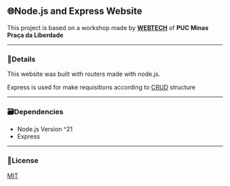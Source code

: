 <h2>🌐Node.js and Express Website</h2>
<p>This project is based on a workshop made by <a href="https://webtech.network"><b>WEBTECH</b></a> of <b>PUC Minas Praça da Liberdade</b></p>

---

<h3>🔎Details</h3>
<p>This website was built with routers made with node.js.</p>
<p>Express is used for make requisitions according to <a href="https://developer.mozilla.org/en-US/docs/Glossary/CRUD">CRUD</a> structure</p>

---

<h3>🗃️Dependencies</h3>
<ul>
  <li>Node.js Version ^21</li>
  <li>Express</li>
</ul>

---

<h3>📜License</h3>
<a href="https://github.com/JeanCarlos0112/workshopnode/blob/main/LICENSE">MIT</a>
